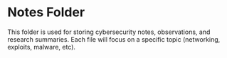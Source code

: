 # Notes Folder

This folder is used for storing cybersecurity notes, observations, and research summaries. Each file will focus on a specific topic (networking, exploits, malware, etc).

